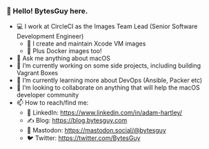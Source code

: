 ### 👋 Hello! BytesGuy here.

- 💻 I work at CircleCI as the Images Team Lead (Senior Software Development Engineer)
  - 🍎 I create and maintain Xcode VM images
  - 🐳 Plus Docker images too!
- 💬 Ask me anything about macOS
- 🔭 I’m currently working on some side projects, including building Vagrant Boxes
- 🌱 I’m currently learning more about DevOps (Ansible, Packer etc)
- 👯 I’m looking to collaborate on anything that will help the macOS developer community
- 📫 How to reach/find me:
  - 🔗 LinkedIn: https://www.linkedin.com/in/adam-hartley/
  - ✍️ Blog: https://blog.bytesguy.com
  - 🐘 Mastodon: https://mastodon.social/@bytesguy
  - 🐦 Twitter: https://twitter.com/BytesGuy
